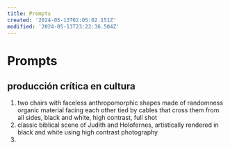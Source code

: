 ```yaml
---
title: Prompts
created: '2024-05-13T02:05:02.151Z'
modified: '2024-05-13T23:22:36.504Z'
---
```


# Prompts

## producción crítica en cultura

1. two chairs with faceless anthropomorphic shapes made of randomness organic material facing each other tied by cables that cross them from all sides, black and white, high contrast, full shot
2. classic biblical scene of Judith and Holofernes, artistically rendered in black and white using high contrast photography 
3. 
